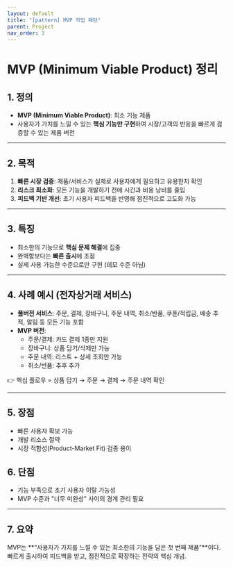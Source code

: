 ```yaml
---
layout: default
title: "[pattern] MVP 작업 패턴"
parent: Project
nav_order: 3
---
```


# MVP (Minimum Viable Product) 정리

## 1. 정의
- **MVP (Minimum Viable Product)**: 최소 기능 제품
- 사용자가 가치를 느낄 수 있는 **핵심 기능만 구현**하여 시장/고객의 반응을 빠르게 검증할 수 있는 제품 버전

---

## 2. 목적
1. **빠른 시장 검증**: 제품/서비스가 실제로 사용자에게 필요하고 유용한지 확인
2. **리스크 최소화**: 모든 기능을 개발하기 전에 시간과 비용 낭비를 줄임
3. **피드백 기반 개선**: 초기 사용자 피드백을 반영해 점진적으로 고도화 가능

---

## 3. 특징
- 최소한의 기능으로 **핵심 문제 해결**에 집중
- 완벽함보다는 **빠른 출시**에 초점
- 실제 사용 가능한 수준으로만 구현 (데모 수준 아님)

---

## 4. 사례 예시 (전자상거래 서비스)
- **풀버전 서비스**: 주문, 결제, 장바구니, 주문 내역, 취소/반품, 쿠폰/적립금, 배송 추적, 알림 등 모든 기능 포함
- **MVP 버전**:
  - 주문/결제: 카드 결제 1종만 지원
  - 장바구니: 상품 담기/삭제만 가능
  - 주문 내역: 리스트 + 상세 조회만 가능
  - 취소/반품: 추후 추가

👉 핵심 플로우 = 상품 담기 → 주문 → 결제 → 주문 내역 확인

---

## 5. 장점
- 빠른 사용자 확보 가능
- 개발 리소스 절약
- 시장 적합성(Product-Market Fit) 검증 용이

## 6. 단점
- 기능 부족으로 초기 사용자 이탈 가능성
- MVP 수준과 "너무 미완성" 사이의 경계 관리 필요

---

## 7. 요약
MVP는 **“사용자가 가치를 느낄 수 있는 최소한의 기능을 담은 첫 번째 제품”**이다.
빠르게 출시하여 피드백을 받고, 점진적으로 확장하는 전략의 핵심 개념.


